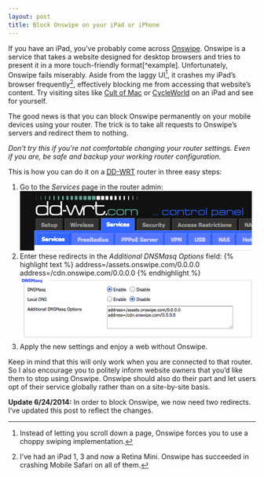 ```yaml
---
layout: post
title: Block Onswipe on your iPad or iPhone
---
```

If you have an iPad, you’ve probably come across [Onswipe](http://www.onswipe.com). Onswipe is a service that takes a website designed for desktop browsers and tries to present it in a more touch-friendly format[^example]. Unfortunately, Onswipe fails miserably. Aside from the laggy UI[^swipes], it crashes my iPad’s browser frequently[^frequently], effectively blocking me from accessing that website’s content. Try visiting sites like [Cult of Mac](http://cultofmac.com) or [CycleWorld](http://www.cycleworld.com/) on an iPad and see for yourself.

The good news is that you can block Onswipe permanently on your mobile devices using your router. The trick is to take all requests to Onswipe’s servers and redirect them to nothing.

*Don't try this if you're not comfortable changing your router settings. Even if you are, be safe and backup your working router configuration.*

This is how you can do it on a [DD-WRT](http://www.dd-wrt.com/) router in three easy steps:

<ol>
  <li>
    Go to the <i>Services</i> page in the router admin:<br>
    <img alt="Services Page" src="/blog/images/2013/04/ddg-router1.png">
  </li>
  <li>
    Enter these redirects in the <i>Additional DNSMasq Options</i> field:
{% highlight text %}
address=/assets.onswipe.com/0.0.0.0
address=/cdn.onswipe.com/0.0.0.0
{% endhighlight %}
    <img alt="Onswipe redirect" src="/blog/images/2013/12/onswipe-router.png">
  </li>
  <li>
    Apply the new settings and enjoy a web without Onswipe.
  </li>
</ol>

Keep in mind that this will only work when you are connected to that router. So I also encourage you to politely inform website owners that you’d like them to stop using Onswipe. Onswipe should also do their part and let users opt of their service globally rather than on a site-by-site basis.

**Update 6/24/2014:** In order to block Onswipe, we now need two redirects. I’ve updated this post to reflect the changes.

[^swipes]: Instead of letting you scroll down a page, Onswipe forces you to use a choppy swiping implementation.

[^frequently]: I’ve had an iPad 1, 3 and now a Retina Mini. Onswipe has succeeded in crashing Mobile Safari on all of them.
